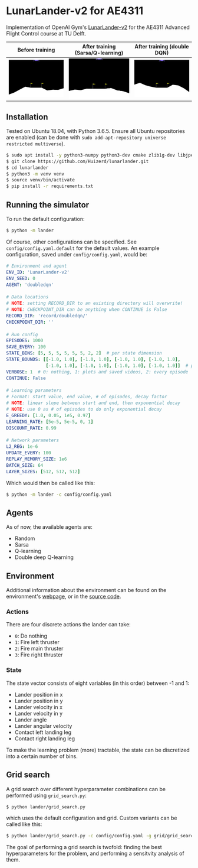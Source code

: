 # LunarLander-v2 for AE4311
Implementation of OpenAI Gym's [LunarLander-v2](https://gym.openai.com/envs/LunarLander-v2/) for the AE4311 Advanced Flight Control course at TU Delft.

Before training            |  After training (Sarsa/Q-learning)    |  After training (double DQN)   |
:-------------------------:|:-------------------------:|:----------------------------------:|
![](readme_files/before.gif)  |  ![](readme_files/after_qlearn.gif) | ![](readme_files/after_doubleDQN.gif) 

## Installation
Tested on Ubuntu 18.04, with Python 3.6.5. Ensure all Ubuntu repositories are enabled (can be done with `sudo add-apt-repository universe restricted multiverse`).
```bash
$ sudo apt install -y python3-numpy python3-dev cmake zlib1g-dev libjpeg-dev xvfb xorg-dev python3-opengl libboost-all-dev libsdl2-dev swig
$ git clone https://github.com/Huizerd/lunarlander.git
$ cd lunarlander
$ python3 -m venv venv
$ source venv/bin/activate
$ pip install -r requirements.txt
```

## Running the simulator
To run the default configuration:
```bash
$ python -m lander
```
Of course, other configurations can be specified. See `config/config.yaml.default` for the default values.
An example configuration, saved under `config/config.yaml`, would be:
```yaml
# Environment and agent
ENV_ID: 'LunarLander-v2'
ENV_SEED: 0
AGENT: 'doubledqn'

# Data locations
# NOTE: setting RECORD_DIR to an existing directory will overwrite!
# NOTE: CHECKPOINT_DIR can be anything when CONTINUE is False
RECORD_DIR: 'record/doubledqn/'
CHECKPOINT_DIR: ''

# Run config
EPISODES: 1000
SAVE_EVERY: 100
STATE_BINS: [5, 5, 5, 5, 5, 5, 2, 2]  # per state dimension
STATE_BOUNDS: [[-1.0, 1.0], [-1.0, 1.0], [-1.0, 1.0], [-1.0, 1.0],
               [-1.0, 1.0], [-1.0, 1.0], [-1.0, 1.0], [-1.0, 1.0]]  # per state dimension
VERBOSE: 1  # 0: nothing, 1: plots and saved videos, 2: every episode
CONTINUE: False

# Learning parameters
# Format: start value, end value, # of episodes, decay factor
# NOTE: linear slope between start and end, then exponential decay
# NOTE: use 0 as # of episodes to do only exponential decay
E_GREEDY: [1.0, 0.05, 1e5, 0.97]
LEARNING_RATE: [5e-5, 5e-5, 0, 1]
DISCOUNT_RATE: 0.99

# Network parameters
L2_REG: 1e-6
UPDATE_EVERY: 100
REPLAY_MEMORY_SIZE: 1e6
BATCH_SIZE: 64
LAYER_SIZES: [512, 512, 512]
```

Which would then be called like this:
```bash
$ python -m lander -c config/config.yaml
```

## Agents
As of now, the available agents are:
- Random
- Sarsa
- Q-learning
- Double deep Q-learning

## Environment
Additional information about the environment can be found on the environment's [webpage](https://gym.openai.com/envs/LunarLander-v2/), or in the [source code](https://github.com/openai/gym/blob/master/gym/envs/box2d/lunar_lander.py).

### Actions
There are four discrete actions the lander can take:
- `0`: Do nothing
- `1`: Fire left thruster
- `2`: Fire main thruster
- `3`: Fire right thruster

### State
The state vector consists of eight variables (in this order) between -1 and 1:
- Lander position in x
- Lander position in y
- Lander velocity in x
- Lander velocity in y
- Lander angle
- Lander angular velocity
- Contact left landing leg
- Contact right landing leg

To make the learning problem (more) tractable, the state can be discretized into a certain number of bins.

## Grid search
A grid search over different hyperparameter combinations can be performed using `grid_search.py`:

```bash
$ python lander/grid_search.py
```

which uses the default configuration and grid. Custom variants can be called like this:

```bash
$ python lander/grid_search.py -c config/config.yaml -g grid/grid_search.yaml
```

The goal of performing a grid search is twofold: finding the best hyperparameters for the problem,
and performing a sensitvity analysis of them.

